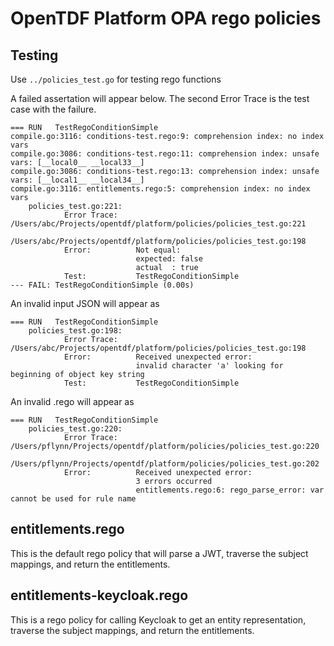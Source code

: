 # OpenTDF Platform OPA rego policies

## Testing

Use `../policies_test.go` for testing rego functions

A failed assertation will appear below.  The second Error Trace is the test case with the failure.

```text
=== RUN   TestRegoConditionSimple
compile.go:3116: conditions-test.rego:9: comprehension index: no index vars
compile.go:3086: conditions-test.rego:11: comprehension index: unsafe vars: [__local0__ __local33__]
compile.go:3086: conditions-test.rego:13: comprehension index: unsafe vars: [__local1__ __local34__]
compile.go:3116: entitlements.rego:5: comprehension index: no index vars
    policies_test.go:221: 
        	Error Trace:	/Users/abc/Projects/opentdf/platform/policies/policies_test.go:221
        	            				/Users/abc/Projects/opentdf/platform/policies/policies_test.go:198
        	Error:      	Not equal: 
        	            	expected: false
        	            	actual  : true
        	Test:       	TestRegoConditionSimple
--- FAIL: TestRegoConditionSimple (0.00s)
```

An invalid input JSON will appear as

```text
=== RUN   TestRegoConditionSimple
    policies_test.go:198: 
        	Error Trace:	/Users/abc/Projects/opentdf/platform/policies/policies_test.go:198
        	Error:      	Received unexpected error:
        	            	invalid character 'a' looking for beginning of object key string
        	Test:       	TestRegoConditionSimple
```

An invalid .rego will appear as

```text
=== RUN   TestRegoConditionSimple
    policies_test.go:220: 
        	Error Trace:	/Users/pflynn/Projects/opentdf/platform/policies/policies_test.go:220
        	            				/Users/pflynn/Projects/opentdf/platform/policies/policies_test.go:202
        	Error:      	Received unexpected error:
        	            	3 errors occurred
        	            	entitlements.rego:6: rego_parse_error: var cannot be used for rule name
```

## entitlements.rego

This is the default rego policy that will parse a JWT,
traverse the subject mappings, and return the entitlements.

## entitlements-keycloak.rego

This is a rego policy for calling Keycloak to get an entity representation,
traverse the subject mappings, and return the entitlements.
